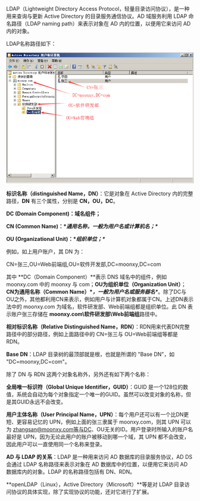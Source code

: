 LDAP（Lightweight Directory Access Protocol，轻量目录访问协议），是一种用来查询与更新 Active Directory 的目录服务通信协议。AD 域服务利用 LDAP 命名路径（LDAP naming path）来表示对象在 AD 内的位置，以便用它来访问 AD 内的对象。

LDAP名称路径如下：

![img](.assets/713744-20180513221116297-406373701.png)

**标识名称（distinguished Name，DN）**：它是对象在 Active Directory 内的完整路径，**DN** 有三个属性，分别是 **CN，OU，DC**。

**DC (Domain Component)：域名组件；**

**CN (Common Name)：\**通用名称，一般为用户名或计算机名；\****

**OU (Organizational Unit)：\**组织单位；\****

例如，如上用户账户，其 DN 为：

CN=张三,OU=Web前端组,OU=软件开发部,DC=moonxy,DC=com

其中 **DC（Domain Component）**表示 DNS 域名中的组件，例如 moonxy.com 中的 moonxy 与 com；**OU为组织单位（Organization Unit）**；**CN为通用名称（Common Name）\**，一般为用户名或服务器名\****。除了DC与OU之外，其他都利用CN来表示，例如用户与计算机对象都属于CN。上述DN表示法中的 moonxy.com 为域名，软件研发部、Web前端组都是组织单位。此 DN 表示账户张三存储在 **moonxy.com\软件研发部\Web前端组**路径中。

**相对标识名称（Relative Distinguished Name，RDN）**：RDN用来代表DN完整路径中的部分路径，例如上面路径中的 CN=张三与 OU=Web前端组等都是 RDN。

**Base DN**：LDAP 目录树的最顶部就是根，也就是所谓的 "Base DN"，如 "DC=moonxy,DC=com"。

除了 DN 与 RDN 这两个对象名称外，另外还有如下两个名称：

**全局唯一标识符（Global Unique Identifier，GUID）**：GUID 是一个128位的数值，系统会自动为每个对象指定一个唯一的GUID。虽然可以改变对象的名称，但是其GUID永远不会改变。

**用户主体名称（User Principal Name，UPN）**：每个用户还可以有一个比DN更短、更容易记忆的 UPN，例如上面的张三隶属于 moonxy.com，则其 UPN 可以为 zhangsan@moonxy.com等与DC、OU无关的ID。用户登录时所输入的账户名最好是 UPN，因为无论此用户的账户被移动到哪一个域，其 UPN 都不会改变，因此用户可以一直使用同一个名称来登录。

**AD 与 LDAP 的关系**：LDAP 是一种用来访问 AD 数据库的目录服务协议，AD DS 会通过 LDAP 名称路径来表示对象在 AD 数据库中的位置，以便用它来访问 AD 数据库内的对象。LDAP 的名称路径包括有 DN、RDN。

**openLDAP（Linux），Active Directory（Microsoft）**等是对 LDAP 目录访问协议的具体实现，除了实现协议的功能，还对它进行了扩展。